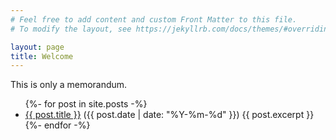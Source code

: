 ```yaml
---
# Feel free to add content and custom Front Matter to this file.
# To modify the layout, see https://jekyllrb.com/docs/themes/#overriding-theme-defaults

layout: page
title: Welcome
---
```


This is only a memorandum.

<ul>
  {%- for post in site.posts -%}
    <li>
      <a href="{{ post.url | prepend:site.baseurl }}">{{ post.title }}</a> (<time>{{ post.date | date: "%Y-%m-%d" }}</time>)
      {{ post.excerpt }}
    </li>
  {%- endfor -%}
</ul>

